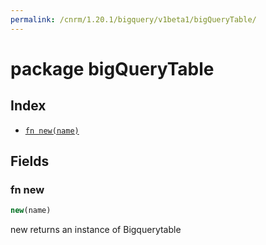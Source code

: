 ```yaml
---
permalink: /cnrm/1.20.1/bigquery/v1beta1/bigQueryTable/
---
```


# package bigQueryTable



## Index

* [`fn new(name)`](#fn-new)

## Fields

### fn new

```ts
new(name)
```

new returns an instance of Bigquerytable